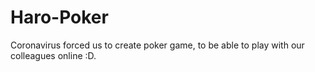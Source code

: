 # Haro-Poker

Coronavirus forced us to create poker game, to be able to play with our colleagues online :D.
